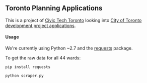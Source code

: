 ## Toronto Planning Applications

This is a project of [Civic Tech Toronto](http://civictech.ca/) looking into [City of Toronto development project applications](http://app.toronto.ca/DevelopmentApplications/mapSearchSetup.do?action=init).

#### Usage

We're currently using Python ~2.7 and the [requests](http://docs.python-requests.org/) package.

To get the raw data for all 44 wards:

`pip install requests`

`python scraper.py`

